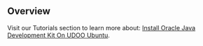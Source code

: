 ## Overview

Visit our Tutorials section to learn more about: [Install Oracle Java Development Kit On UDOO Ubuntu](/tutorial/install-oracle-java-developement-kit-udoos-ubuntu/).